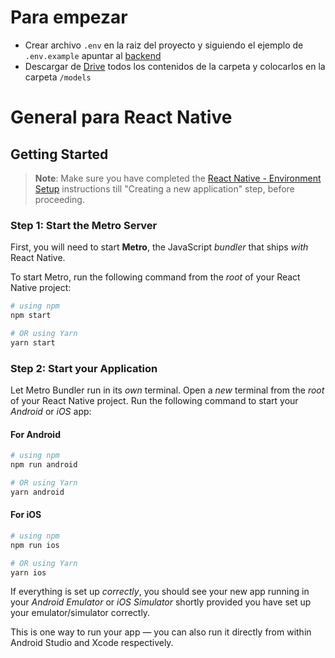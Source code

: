 # Para empezar 

- Crear archivo `.env` en la raiz del proyecto y siguiendo el ejemplo de `.env.example` apuntar al [backend](https://github.com/tomasdivito/heartogether-backend)
- Descargar de [Drive](https://drive.google.com/drive/folders/1to1eyCKjT_xRpPeOY_vMEDaicx_rY6OR?usp=sharing) todos los contenidos de la carpeta y colocarlos en la carpeta `/models`

# General para React Native

## Getting Started

>**Note**: Make sure you have completed the [React Native - Environment Setup](https://reactnative.dev/docs/environment-setup) instructions till "Creating a new application" step, before proceeding.

### Step 1: Start the Metro Server

First, you will need to start **Metro**, the JavaScript _bundler_ that ships _with_ React Native.

To start Metro, run the following command from the _root_ of your React Native project:

```bash
# using npm
npm start

# OR using Yarn
yarn start
```

### Step 2: Start your Application

Let Metro Bundler run in its _own_ terminal. Open a _new_ terminal from the _root_ of your React Native project. Run the following command to start your _Android_ or _iOS_ app:

#### For Android

```bash
# using npm
npm run android

# OR using Yarn
yarn android
```

#### For iOS

```bash
# using npm
npm run ios

# OR using Yarn
yarn ios
```

If everything is set up _correctly_, you should see your new app running in your _Android Emulator_ or _iOS Simulator_ shortly provided you have set up your emulator/simulator correctly.

This is one way to run your app — you can also run it directly from within Android Studio and Xcode respectively.

